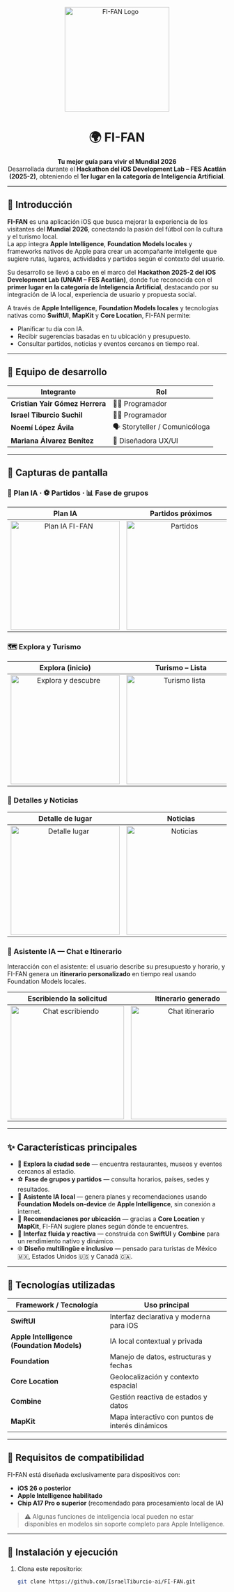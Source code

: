 <p align="center">
  <img src="https://github.com/user-attachments/assets/1692e2a8-3fad-44d6-a65d-6ea7ce706de3" alt="FI-FAN Logo" width="240"/>
</p>

<h1 align="center">🌍 FI-FAN</h1>
<p align="center">
  <strong>Tu mejor guía para vivir el Mundial 2026</strong>  
  <br>Desarrollada durante el <strong>Hackathon del iOS Development Lab – FES Acatlán (2025-2)</strong>,  
  obteniendo el <strong>1er lugar en la categoría de Inteligencia Artificial</strong>.  
</p>

---

## 🧭 Introducción

**FI-FAN** es una aplicación iOS que busca mejorar la experiencia de los visitantes del **Mundial 2026**, conectando la pasión del fútbol con la cultura y el turismo local.  
La app integra **Apple Intelligence**, **Foundation Models locales** y frameworks nativos de Apple para crear un acompañante inteligente que sugiere rutas, lugares, actividades y partidos según el contexto del usuario.

Su desarrollo se llevó a cabo en el marco del **Hackathon 2025-2 del iOS Development Lab (UNAM – FES Acatlán)**, donde fue reconocida con el **primer lugar en la categoría de Inteligencia Artificial**, destacando por su integración de IA local, experiencia de usuario y propuesta social.


A través de **Apple Intelligence**, **Foundation Models locales** y tecnologías nativas como **SwiftUI**, **MapKit** y **Core Location**, FI-FAN permite:
- Planificar tu día con IA.
- Recibir sugerencias basadas en tu ubicación y presupuesto.
- Consultar partidos, noticias y eventos cercanos en tiempo real.

---

## 👥 Equipo de desarrollo

| Integrante | Rol |
|-------------|------|
| **Cristian Yair Gómez Herrera** | 👨‍💻 Programador |
| **Israel Tiburcio Suchil** | 👨‍💻 Programador |
| **Noemí López Ávila** | 🗣️ Storyteller / Comunicóloga |
| **Mariana Álvarez Benítez** | 🎨 Diseñadora UX/UI |

---

## 📸 Capturas de pantalla

### 🧠 Plan IA · ⚽ Partidos · 📊 Fase de grupos
| Plan IA | Partidos próximos | Fase de grupos |
|:--:|:--:|:--:|
| <img width="250" alt="Plan IA FI-FAN" src="https://github.com/user-attachments/assets/4e0f0447-4938-493a-8b34-61392864ee5f" /> | <img width="250" alt="Partidos" src="https://github.com/user-attachments/assets/8b65d732-c430-4e86-bba9-0f0f57d73789" /> | <img width="250" alt="Fase de grupos" src="https://github.com/user-attachments/assets/420f60a2-7f77-4929-a9b1-a768b6eeb25a" /> |

### 🗺️ Explora y Turismo
| Explora (inicio) | Turismo – Lista | Turismo – Mapa |
|:--:|:--:|:--:|
| <img width="250" alt="Explora y descubre" src="https://github.com/user-attachments/assets/766897ca-1059-4907-ac8f-736bf06286f4" /> | <img width="250" alt="Turismo lista" src="https://github.com/user-attachments/assets/eb2f71af-3ab9-4e66-a0c4-7d49a3171681" /> | <img width="250" alt="Turismo mapa" src="https://github.com/user-attachments/assets/a7736643-bd90-4030-8fa4-8f752425ae85" /> |

### 🧭 Detalles y Noticias
| Detalle de lugar | Noticias | Noticia abierta |
|:--:|:--:|:--:|
| <img width="250" alt="Detalle lugar" src="https://github.com/user-attachments/assets/99cf09cf-82c9-403d-9ed9-c22de65e8efd" /> | <img width="250" alt="Noticias" src="https://github.com/user-attachments/assets/33579cfd-4179-489d-9629-35a6f9f4310a" /> | <img width="250" alt="Noticia detalle" src="https://github.com/user-attachments/assets/dc2f3249-c9fa-4523-969b-077ccc5052f1" /> |

### 💬 Asistente IA — Chat e Itinerario
Interacción con el asistente: el usuario describe su presupuesto y horario, y FI-FAN genera un **itinerario personalizado** en tiempo real usando Foundation Models locales.

| Escribiendo la solicitud | Itinerario generado |
|:--:|:--:|
| <img width="260" alt="Chat escribiendo" src="https://github.com/user-attachments/assets/448c9483-9e24-40c4-8c45-c361ce013245" /> | <img width="260" alt="Chat itinerario" src="https://github.com/user-attachments/assets/84d18bc0-80ea-4fff-b6bf-8dba7a3e5f81" /> |

---

## ✨ Características principales

- 🧭 **Explora la ciudad sede** — encuentra restaurantes, museos y eventos cercanos al estadio.  
- ⚽ **Fase de grupos y partidos** — consulta horarios, países, sedes y resultados.  
- 🤖 **Asistente IA local** — genera planes y recomendaciones usando **Foundation Models on-device** de **Apple Intelligence**, sin conexión a internet.  
- 📍 **Recomendaciones por ubicación** — gracias a **Core Location** y **MapKit**, FI-FAN sugiere planes según dónde te encuentres.  
- 🔄 **Interfaz fluida y reactiva** — construida con **SwiftUI** y **Combine** para un rendimiento nativo y dinámico.  
- 🌐 **Diseño multilingüe e inclusivo** — pensado para turistas de México 🇲🇽, Estados Unidos 🇺🇸 y Canadá 🇨🇦.

---

## 🧱 Tecnologías utilizadas

| Framework / Tecnología | Uso principal |
|--------------------------|----------------|
| **SwiftUI** | Interfaz declarativa y moderna para iOS |
| **Apple Intelligence (Foundation Models)** | IA local contextual y privada |
| **Foundation** | Manejo de datos, estructuras y fechas |
| **Core Location** | Geolocalización y contexto espacial |
| **Combine** | Gestión reactiva de estados y datos |
| **MapKit** | Mapa interactivo con puntos de interés dinámicos |

---

## 📱 Requisitos de compatibilidad

FI-FAN está diseñada exclusivamente para dispositivos con:

- **iOS 26 o posterior**  
- **Apple Intelligence habilitado**  
- **Chip A17 Pro o superior** (recomendado para procesamiento local de IA)  

> ⚠️ Algunas funciones de inteligencia local pueden no estar disponibles en modelos sin soporte completo para Apple Intelligence.

---

## 🚀 Instalación y ejecución

1. Clona este repositorio:
   ```bash
   git clone https://github.com/IsraelTiburcio-ai/FI-FAN.git

